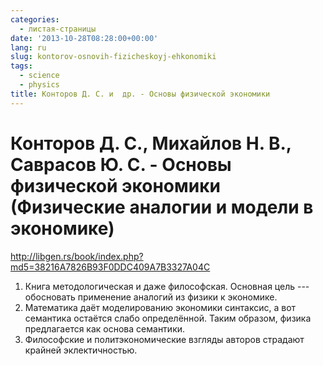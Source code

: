 ```yaml
---
categories:
  - листая-страницы
date: '2013-10-28T08:28:00+00:00'
lang: ru
slug: kontorov-osnovih-fizicheskoyj-ehkonomiki
tags:
  - science
  - physics
title: Конторов Д. С. и  др. - Основы физической экономики
---
```


# Конторов Д. С., Михайлов Н. В., Саврасов Ю. С. - Основы физической экономики (Физические аналогии и модели в экономике)

<http://libgen.rs/book/index.php?md5=38216A7826B93F0DDC409A7B3327A04C>

<!--more-->

1.  Книга методологическая и даже философская. Основная цель --- обосновать применение аналогий из физики к экономике.
2.  Математика даёт моделированию экономики синтаксис, а вот семантика остаётся слабо определённой. Таким образом, физика предлагается как основа семантики.
3.  Философские и политэкономические взгляды авторов страдают крайней эклектичностью.
